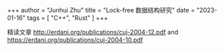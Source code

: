 +++
author = "Junhui Zhu"
title = "Lock-free 数据结构研究"
date = "2023-01-16"
tags = [
    "C++",
    "Rust"
]
+++

精读文章 http://erdani.org/publications/cuj-2004-12.pdf and https://erdani.org/publications/cuj-2004-10.pdf

<!--more-->